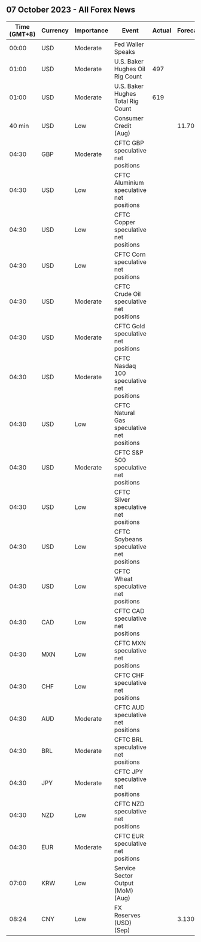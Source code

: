 ## 07 October 2023 - All Forex News

| Time (GMT+8) | Currency | Importance | Event | Actual | Forecast | Previous |
|------|----------|------------|-------|--------|----------|----------|
| 00:00 | USD | Moderate | Fed Waller Speaks |  |  |  |
| 01:00 | USD | Moderate | U.S. Baker Hughes Oil Rig Count | 497 |  | 502 |
| 01:00 | USD | Moderate | U.S. Baker Hughes Total Rig Count | 619 |  | 623 |
| 40 min | USD | Low | Consumer Credit (Aug) |  | 11.70B | 10.40B |
| 04:30 | GBP | Moderate | CFTC GBP speculative net positions |  |  | 15.7K |
| 04:30 | USD | Low | CFTC Aluminium speculative net positions |  |  | 6.7K |
| 04:30 | USD | Low | CFTC Copper speculative net positions |  |  | -28.8K |
| 04:30 | USD | Low | CFTC Corn speculative net positions |  |  | -118.5K |
| 04:30 | USD | Moderate | CFTC Crude Oil speculative net positions |  |  | 350.1K |
| 04:30 | USD | Moderate | CFTC Gold speculative net positions |  |  | 115.8K |
| 04:30 | USD | Moderate | CFTC Nasdaq 100 speculative net positions |  |  | 0.8K |
| 04:30 | USD | Low | CFTC Natural Gas speculative net positions |  |  | -94.2K |
| 04:30 | USD | Moderate | CFTC S&P 500 speculative net positions |  |  | -89.3K |
| 04:30 | USD | Low | CFTC Silver speculative net positions |  |  | 20.1K |
| 04:30 | USD | Low | CFTC Soybeans speculative net positions |  |  | 46.5K |
| 04:30 | USD | Low | CFTC Wheat speculative net positions |  |  | -60.0K |
| 04:30 | CAD | Low | CFTC CAD speculative net positions |  |  | -32.7K |
| 04:30 | MXN | Low | CFTC MXN speculative net positions |  |  | 60.6K |
| 04:30 | CHF | Low | CFTC CHF speculative net positions |  |  | -9.1K |
| 04:30 | AUD | Moderate | CFTC AUD speculative net positions |  |  | -86.8K |
| 04:30 | BRL | Moderate | CFTC BRL speculative net positions |  |  | 15.6K |
| 04:30 | JPY | Moderate | CFTC JPY speculative net positions |  |  | -109.5K |
| 04:30 | NZD | Low | CFTC NZD speculative net positions |  |  | -15.2K |
| 04:30 | EUR | Moderate | CFTC EUR speculative net positions |  |  | 98.4K |
| 07:00 | KRW | Low | Service Sector Output (MoM) (Aug) |  |  | 0.4% |
| 08:24 | CNY | Low | FX Reserves (USD) (Sep) |  | 3.130T | 3.160T |
